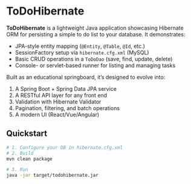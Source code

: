 # ToDoHibernate

**ToDoHibernate** is a lightweight Java application showcasing Hibernate ORM for persisting a simple to do list to your database. It demonstrates:

- JPA-style entity mapping (`@Entity`, `@Table`, `@Id`, etc.)
- SessionFactory setup via `hibernate.cfg.xml` (MySQL)
- Basic CRUD operations in a `ToDoDao` (save, find, update, delete)
- Console- or servlet-based runner for listing and managing tasks

Built as an educational springboard, it’s designed to evolve into:

1. A Spring Boot + Spring Data JPA service  
2. A RESTful API layer for any front end  
3. Validation with Hibernate Validator  
4. Pagination, filtering, and batch operations  
5. A modern UI (React/Vue/Angular)  

## Quickstart

```bash
# 1. Configure your DB in hibernate.cfg.xml
# 2. Build
mvn clean package

# 3. Run
java -jar target/todohibernate.jar
